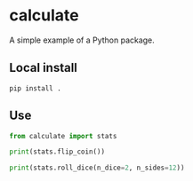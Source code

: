 # calculate

A simple example of a Python package.

## Local install

`pip install .`

## Use

```python
from calculate import stats

print(stats.flip_coin())

print(stats.roll_dice(n_dice=2, n_sides=12))
```
